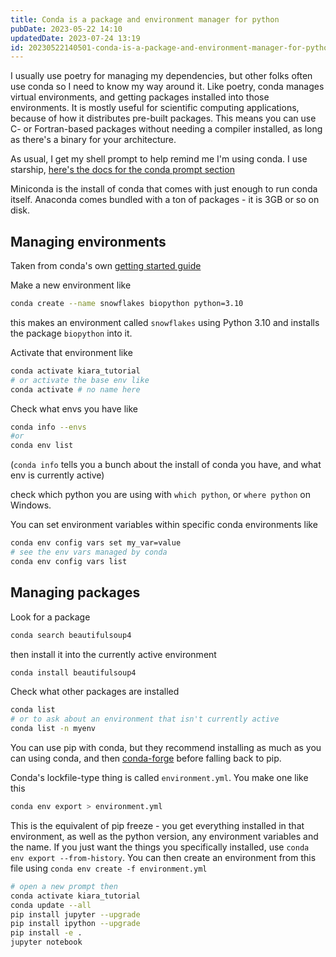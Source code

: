 ```yaml
---
title: Conda is a package and environment manager for python
pubDate: 2023-05-22 14:10
updatedDate: 2023-07-24 13:19
id: 20230522140501-conda-is-a-package-and-environment-manager-for-python
---
```


I usually use poetry for managing my dependencies, but other folks often use conda so I need to know my way around it. Like poetry, conda manages virtual environments, and getting packages installed into those environments. It is mostly useful for scientific computing applications, because of how it distributes pre-built packages. This means you can use C- or Fortran-based packages without needing a compiler installed, as long as there's a binary for your architecture.

As usual, I get my shell prompt to help remind me I'm using conda. I use starship, [here's the docs for the conda prompt section](https://starship.rs/config/#conda)

Miniconda is the install of conda that comes with just enough to run conda itself. Anaconda comes bundled with a ton of packages - it is 3GB or so on disk.
## Managing environments

Taken from conda's own [getting started guide](https://conda.io/projects/conda/en/latest/user-guide/getting-started.html)

Make a new environment like

```sh
conda create --name snowflakes biopython python=3.10
```

this makes an environment called `snowflakes` using Python 3.10 and installs the package `biopython` into it.

Activate that environment like

```sh
conda activate kiara_tutorial
# or activate the base env like
conda activate # no name here
```

Check what envs you have like
```sh
conda info --envs
#or
conda env list
```

(`conda info` tells you a bunch about the install of conda you have, and what env is currently active)

check which python you are using with `which python`, or `where python` on Windows.

You can set environment variables within specific conda environments like
```sh
conda env config vars set my_var=value
# see the env vars managed by conda
conda env config vars list
```

## Managing packages

Look for a package
```sh
conda search beautifulsoup4
```

then install it into the currently active environment
```sh
conda install beautifulsoup4
```

Check what other packages are installed
```sh
conda list
# or to ask about an environment that isn't currently active
conda list -n myenv
```

You can use pip with conda, but they recommend installing as much as you can using conda, and then [conda-forge](https://conda-forge.org/) before falling back to pip.

Conda's lockfile-type thing is called `environment.yml`. You make one like this
```sh
conda env export > environment.yml
```
This is the equivalent of pip freeze - you get everything installed in that environment, as well as the python version, any environment variables and the name. If you just want the things you specifically installed, use `conda env export --from-history`. You can then create an environment from this file using `conda env create -f environment.yml`



```sh
# open a new prompt then
conda activate kiara_tutorial
conda update --all
pip install jupyter --upgrade
pip install ipython --upgrade
pip install -e .
jupyter notebook
```